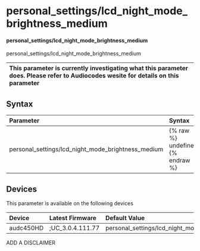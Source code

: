 ﻿---
description: personal_settings/lcd_night_mode_brightness_medium
search: false
---

# personal_settings/lcd_night_mode_brightness_medium

#### personal_settings/lcd_night_mode_brightness_medium

personal_settings/lcd_night_mode_brightness_medium


| This parameter is currently investigating what this parameter does. Please refer to Audiocodes wesite for details on this parameter | 
| :--- |

## Syntax
| Parameter | Syntax |
| :--- | :--- |
|personal_settings/lcd_night_mode_brightness_medium | {% raw %} undefined {% endraw %}|

## Devices
This parameter is available on the following devices

| Device | Latest Firmware | Default Value |
|:---|:---|:---|
| audc450HD | ;UC_3.0.4.111.77 | personal_settings/lcd_night_mode_brightness_medium=20 

ADD A DISCLAIMER
